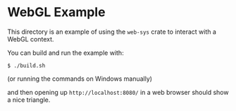 # WebGL Example

This directory is an example of using the `web-sys` crate to interact with
a WebGL context.

You can build and run the example with:

```
$ ./build.sh
```

(or running the commands on Windows manually)

and then opening up `http://localhost:8080/` in a web browser should show a
nice triangle.
